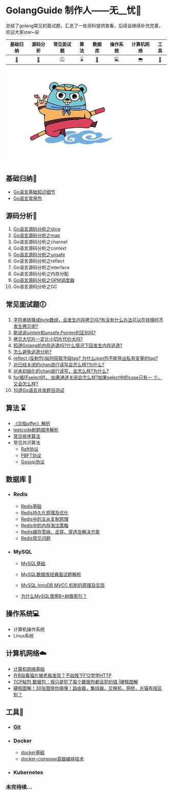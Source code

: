 # GolangGuide	制作人——无__忧👦 
总结了golang常见的面试题，汇总了一些资料提供查看，后续会继续补充完善，欢迎大家star~:smiley:

|    基础归纳    |    源码分析    |    常见面试题    |    算法    |    数据库    |    操作系统    |    计算机网络    |    工具    |
| :------------: | :------------: | :--------------: | :--------: | :----------: | :------------: | :--------------: | :--------: |
| [📓](#基础归纳) | [📃](#源码分析) | [🕕](#常见面试题) | [⌛️](#算法) | [💾](#数据库) | [💻](#操作系统) | [☁️](#计算机网络) | [🔧](#工具) |

<img src="https://raw.githubusercontent.com/zmk-c/blogImages/master/img/GolangGuide.jpg" alt="go_monkey" style="zoom:50%;" />

## 基础归纳📓 

- [Go语言基础知识细节](golang/base/base.md)
- [Go语言常用包](golang/package/package.md)

## 源码分析📃

1. [Go语言源码分析之slice](golang/source_code/slice.md)
2. [Go语言源码分析之map](golang/source_code/map.md)
3. Go语言源码分析之channel
4. Go语言源码分析之context
5. [Go语言源码分析之unsafe](golang/source_code/unsafe.md)
6. Go语言源码分析之reflect
7. Go语言源码分析之interface
8. Go语言源码分析之内存分配
10. [Go语言源码分析之GPM调度器](golang/source_code/gpm.md)
11. Go语言源码分析之GC

## 常见面试题🕕 

1. [字符串转换成byte数组，会发生内存拷贝吗?有没有什么办法可以在转换时不发生拷贝呢?](golang/faq/1.md)
2. [能说说uintptr和unsafe.Pointer的区别吗?](golang/faq/2.md)
3. [拷贝大切片一定比小切片代价大吗?](golang/faq/3.md)
4. [知道Golang的内存逃逸吗?什么情况下回发生内存逃逸?](golang/faq/4.md)
5. [怎么避免逃逸分析?](golang/faq/5.md)
6. [reflect (反射包)如何获取字段tag? 为什么json包不能导出私有变量的tag?](golang/faq/6.md)
7. [对已经关闭的chan进行读写会怎么样?为什么?](golang/faq/7.md)
8. [对未初始化的chan进行读写，会怎么样?为什么?](golang/faq/8.md)
9. [for循环select时， 如果通道关闭会怎么样?如果select中的case只有一 个，又会怎么样?](golang/faq/9.md)
10. [10道Go语言并发题目测试](golang/faq/10.md)

## 算法 ⌛️ 

- [《剑指offer》解析](https://github.com/zmk-c/go-offer)
- [leetcode刷题顺序解析](https://github.com/zmk-c/leetcode)
- [常见排序算法](sort/algorithm.md)
- 常见共识算法
  - [Raft协议](consensus/raft.md)
  - [PBFT协议](consensus/pbft.md)
  - [Gossip协议](consensus/gossip.md)

## 数据库 💾 

- ### Redis
  
  - [Redis基础](redis/base.md)
  - [Redis持久化原理及优化](redis/persistence.md)
  - [Redis中的主从复制原理](redis/master-slave.md)
  - [Redis中的内存淘汰策略](redis/memory.md)
  - [Redis缓存雪崩、击穿、穿透及解决方案](redis/solution.md)
  - [Redis常见问题](redis/faq.md)
  
- ### MySQL
  
  - [MySQL基础](mysql/base.md)
  
  - [MySQL数据库经典面试题解析](mysql/mysql100.md)
  - [MySQL InnoDB MVCC 机制的原理及实现](mysql/mysql_mvcc.md)
  - [为什么MySQL使用B+树做索引？](mysql/mysql-B+.md)

## 操作系统💻

- 计算机操作系统
- Linux系统

## 计算机网络☁️

- [计算机网络基础](network/network.md)
- [在B站看猫片被老板发现？不如按下F12学学HTTP](https://mp.weixin.qq.com/s/T41YBEmG4lkxokDLzRxVgA)
- [TCP粘包 数据包：我只是犯了每个数据包都会犯的错 |硬核图解](https://mp.weixin.qq.com/s/0H8WL6QeZ2VbO1hHPkn8Ug)
- [硬核图解！30张图带你搞懂！路由器，集线器，交换机，网桥，光猫有啥区别？](https://mp.weixin.qq.com/s/BJqp72EyEMahxi2XOfSrBQ)

## 工具🔧 

- ### [Git](git/git.md)

- ### Docker
  
  - [docker基础](docker/docker.md)
  - [docker-compose容器编排技术](docker/docker-compose.md)
  
- ### Kubernetes


### 未完待续...